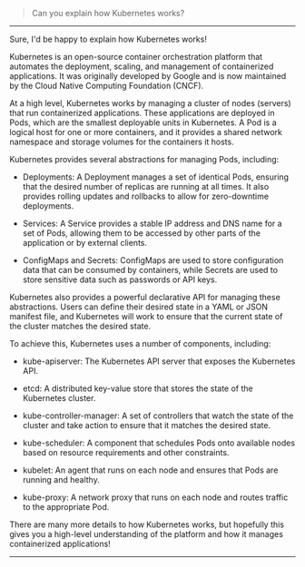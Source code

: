 > Can you explain how Kubernetes works?

---

Sure, I'd be happy to explain how Kubernetes works!

Kubernetes is an open-source container orchestration platform that automates the deployment, scaling, and management of containerized applications. It was originally developed by Google and is now maintained by the Cloud Native Computing Foundation (CNCF).

At a high level, Kubernetes works by managing a cluster of nodes (servers) that run containerized applications. These applications are deployed in Pods, which are the smallest deployable units in Kubernetes. A Pod is a logical host for one or more containers, and it provides a shared network namespace and storage volumes for the containers it hosts.

Kubernetes provides several abstractions for managing Pods, including:

*   Deployments: A Deployment manages a set of identical Pods, ensuring that the desired number of replicas are running at all times. It also provides rolling updates and rollbacks to allow for zero-downtime deployments.
    
*   Services: A Service provides a stable IP address and DNS name for a set of Pods, allowing them to be accessed by other parts of the application or by external clients.
    
*   ConfigMaps and Secrets: ConfigMaps are used to store configuration data that can be consumed by containers, while Secrets are used to store sensitive data such as passwords or API keys.
    

Kubernetes also provides a powerful declarative API for managing these abstractions. Users can define their desired state in a YAML or JSON manifest file, and Kubernetes will work to ensure that the current state of the cluster matches the desired state.

To achieve this, Kubernetes uses a number of components, including:

*   kube-apiserver: The Kubernetes API server that exposes the Kubernetes API.
    
*   etcd: A distributed key-value store that stores the state of the Kubernetes cluster.
    
*   kube-controller-manager: A set of controllers that watch the state of the cluster and take action to ensure that it matches the desired state.
    
*   kube-scheduler: A component that schedules Pods onto available nodes based on resource requirements and other constraints.
    
*   kubelet: An agent that runs on each node and ensures that Pods are running and healthy.
    
*   kube-proxy: A network proxy that runs on each node and routes traffic to the appropriate Pod.
    

There are many more details to how Kubernetes works, but hopefully this gives you a high-level understanding of the platform and how it manages containerized applications!

---
